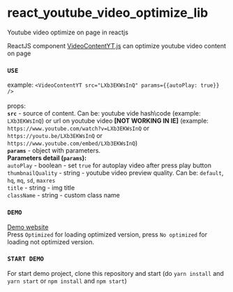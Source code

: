 # react_youtube_video_optimize_lib
Youtube video optimize on page in reactjs<br />

ReactJS component [VideoContentYT.js](https://github.com/Octanium91/react_youtube_video_optimize_lib/blob/master/src/VideoContentYT.js) can optimize youtube video content on page<br />
### `USE`
example: `<VideoContentYT src="LXb3EKWsInQ" params={{autoPlay: true}} />`<br />
<br />
props:<br />
**`src`** - source of content. Can be: youtube vide hash\code (example: `LXb3EKWsInQ`) or url on youtube video **[NOT WORKING IN IE]** (example: `https://www.youtube.com/watch?v=LXb3EKWsInQ` or `https://youtu.be/LXb3EKWsInQ` or `https://www.youtube.com/embed/LXb3EKWsInQ`)<br /> 
**`params`** - object with parameters.<br />
**Parameters detail (`params`):**   
`autoPlay` - boolean - set `true` for autoplay video after press play button   
`thumbnailQuality` - string - youtube video preview quality. Can be: `default`, `hq`, `mq`, `sd`, `maxres`<br />
`title` - string - img title<br /> 
`className` - string - custom class name
### `DEMO`
[Demo website](https://octanium91.github.io/p/optimization-video/react-demo/)<br />
Press `Optimized` for loading optimized version, press `No optimized` for loading not optimized version.
### `START DEMO`
For start demo project, clone this repository and start (do `yarn install` and `yarn start` or `npm install` and `npm start`)<br />
